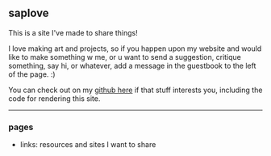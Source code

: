 ## saplove

This is a site I've made to share things!

I love making art and projects, so if you happen upon my website
and would like to make something w me, or u want to send a suggestion, 
critique something, say hi, or whatever, add a message in the guestbook
to the left of the page. :)

You can check out on my [github here](https://github.com/reallygoodprogrammer)
if that stuff interests you, including the code for rendering this site.

---

### pages

- links: resources and sites I want to share

